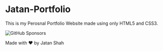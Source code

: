 # Jatan-Portfolio

This is my Perosnal Portfolio Website made using only HTML5 and CSS3.

![GitHub Sponsors](https://img.shields.io/github/sponsors/Jatan88)

Made with ❤️ by Jatan Shah
